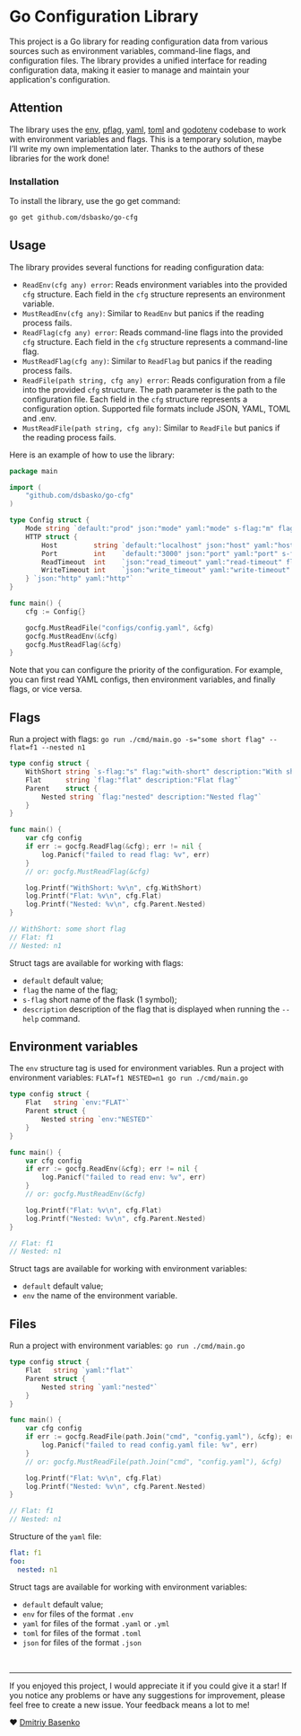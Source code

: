 # Go Configuration Library
This project is a Go library for reading configuration data from various sources such as environment variables, command-line flags, and configuration files. The library provides a unified interface for reading configuration data, making it easier to manage and maintain your application's configuration.  

## Attention
The library uses the [env](https://github.com/caarlos0/env), [pflag](https://github.com/spf13/pflag), [yaml](https://github.com/go-yaml/yaml), [toml](https://github.com/BurntSushi/toml) and [godotenv](https://github.com/joho/godotenv) codebase to work with environment variables and flags. This is a temporary solution, maybe I’ll write my own implementation later. Thanks to the authors of these libraries for the work done!

### Installation
To install the library, use the go get command:
```bash
go get github.com/dsbasko/go-cfg
```

## Usage
The library provides several functions for reading configuration data: 

- `ReadEnv(cfg any) error`: Reads environment variables into the provided `cfg` structure. Each field in the `cfg` structure represents an environment variable.  
- `MustReadEnv(cfg any)`: Similar to `ReadEnv` but panics if the reading process fails.  
- `ReadFlag(cfg any) error`: Reads command-line flags into the provided `cfg` structure. Each field in the `cfg` structure represents a command-line flag.  
- `MustReadFlag(cfg any)`: Similar to `ReadFlag` but panics if the reading process fails.  
- `ReadFile(path string, cfg any) error`: Reads configuration from a file into the provided `cfg` structure. The path parameter is the path to the configuration file. Each field in the `cfg` structure represents a configuration option. Supported file formats include JSON, YAML, TOML and .env.
- `MustReadFile(path string, cfg any)`: Similar to `ReadFile` but panics if the reading process fails.

Here is an example of how to use the library:

```go
package main

import (
	"github.com/dsbasko/go-cfg"
)

type Config struct {
	Mode string `default:"prod" json:"mode" yaml:"mode" s-flag:"m" flag:"mode" env:"MODE" description:"mode of the application (dev|prod)"`
	HTTP struct {
		Host         string `default:"localhost" json:"host" yaml:"host" s-flag:"h" flag:"http-host" env:"HTTP_HOST"`
		Port         int    `default:"3000" json:"port" yaml:"port" s-flag:"p" flag:"http-port" env:"HTTP_PORT"`
		ReadTimeout  int    `json:"read_timeout" yaml:"read-timeout" flag:"http-read-timeout" env:"HTTP_READ_TIMEOUT"`
		WriteTimeout int    `json:"write_timeout" yaml:"write-timeout" flag:"http-write-timeout" env:"HTTP_WRITE_TIMEOUT"`
	} `json:"http" yaml:"http"`
}

func main() {
	cfg := Config{}

	gocfg.MustReadFile("configs/config.yaml", &cfg)
	gocfg.MustReadEnv(&cfg)
	gocfg.MustReadFlag(&cfg)
}
```

Note that you can configure the priority of the configuration. For example, you can first read YAML configs, then environment variables, and finally flags, or vice versa.

## Flags

Run a project with flags: `go run ./cmd/main.go -s="some short flag" --flat=f1 --nested n1`

```go
type config struct {
	WithShort string `s-flag:"s" flag:"with-short" description:"With short flag"`
	Flat      string `flag:"flat" description:"Flat flag"`
	Parent    struct {
		Nested string `flag:"nested" description:"Nested flag"`
	}
}

func main() {
	var cfg config
	if err := gocfg.ReadFlag(&cfg); err != nil {
		log.Panicf("failed to read flag: %v", err)
	}
	// or: gocfg.MustReadFlag(&cfg)

	log.Printf("WithShort: %v\n", cfg.WithShort)
	log.Printf("Flat: %v\n", cfg.Flat)
	log.Printf("Nested: %v\n", cfg.Parent.Nested)
}

// WithShort: some short flag
// Flat: f1
// Nested: n1
```

Struct tags are available for working with flags:
- `default` default value;
- `flag` the name of the flag;
- `s-flag` short name of the flask (1 symbol);
- `description` description of the flag that is displayed when running the `--help` command.

## Environment variables

The `env` structure tag is used for environment variables.
Run a project with environment variables: `FLAT=f1 NESTED=n1 go run ./cmd/main.go`

```go
type config struct {
	Flat   string `env:"FLAT"`
	Parent struct {
		Nested string `env:"NESTED"`
	}
}

func main() {
	var cfg config
	if err := gocfg.ReadEnv(&cfg); err != nil {
		log.Panicf("failed to read env: %v", err)
	}
	// or: gocfg.MustReadEnv(&cfg)

	log.Printf("Flat: %v\n", cfg.Flat)
	log.Printf("Nested: %v\n", cfg.Parent.Nested)
}

// Flat: f1
// Nested: n1
```

Struct tags are available for working with environment variables:
- `default` default value;
- `env` the name of the environment variable.

## Files

Run a project with environment variables: `go run ./cmd/main.go`

```go
type config struct {
	Flat   string `yaml:"flat"`
	Parent struct {
		Nested string `yaml:"nested"`
	}
}

func main() {
	var cfg config
	if err := gocfg.ReadFile(path.Join("cmd", "config.yaml"), &cfg); err != nil {
		log.Panicf("failed to read config.yaml file: %v", err)
	}
	// or: gocfg.MustReadFile(path.Join("cmd", "config.yaml"), &cfg)

	log.Printf("Flat: %v\n", cfg.Flat)
	log.Printf("Nested: %v\n", cfg.Parent.Nested)
}

// Flat: f1
// Nested: n1
```

Structure of the `yaml` file:
```yaml
flat: f1
foo:
  nested: n1
```

Struct tags are available for working with environment variables:
- `default` default value;
- `env` for files of the format `.env`
- `yaml` for files of the format `.yaml` or `.yml`
- `toml` for files of the format `.toml`
- `json` for files of the format `.json`

<br>

---

If you enjoyed this project, I would appreciate it if you could give it a star! If you notice any problems or have any suggestions for improvement, please feel free to create a new issue. Your feedback means a lot to me!

❤️ [Dmitriy Basenko](https://github.com/dsbasko)